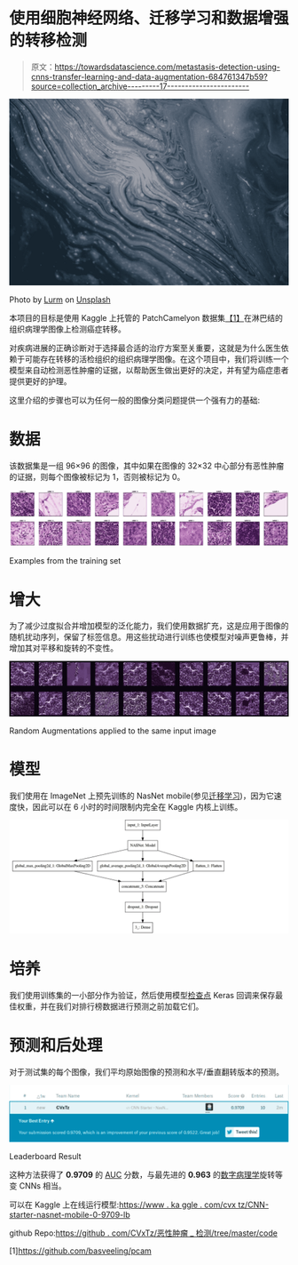 # 使用细胞神经网络、迁移学习和数据增强的转移检测

> 原文：<https://towardsdatascience.com/metastasis-detection-using-cnns-transfer-learning-and-data-augmentation-684761347b59?source=collection_archive---------17----------------------->

![](img/a246d8f143ee129a4d2f807c0cf50a48.png)

Photo by [Lurm](https://unsplash.com/photos/REL986jyuX4?utm_source=unsplash&utm_medium=referral&utm_content=creditCopyText) on [Unsplash](https://unsplash.com/search/photos/cells?utm_source=unsplash&utm_medium=referral&utm_content=creditCopyText)

本项目的目标是使用 Kaggle 上托管的 PatchCamelyon 数据集[【1】](https://github.com/basveeling/pcam)在淋巴结的组织病理学图像上检测癌症转移。

对疾病进展的正确诊断对于选择最合适的治疗方案至关重要，这就是为什么医生依赖于可能存在转移的活检组织的组织病理学图像。在这个项目中，我们将训练一个模型来自动检测恶性肿瘤的证据，以帮助医生做出更好的决定，并有望为癌症患者提供更好的护理。

这里介绍的步骤也可以为任何一般的图像分类问题提供一个强有力的基础:

# 数据

该数据集是一组 96×96 的图像，其中如果在图像的 32×32 中心部分有恶性肿瘤的证据，则每个图像被标记为 1，否则被标记为 0。

![](img/99fece2f76ffe07422afa2c9242d360d.png)

Examples from the training set

# 增大

为了减少过度拟合并增加模型的泛化能力，我们使用数据扩充，这是应用于图像的随机扰动序列，保留了标签信息。用这些扰动进行训练也使模型对噪声更鲁棒，并增加其对平移和旋转的不变性。

![](img/1502d0a37b9ce623184a9ead5aea4215.png)

Random Augmentations applied to the same input image

# 模型

我们使用在 ImageNet 上预先训练的 NasNet mobile(参见[迁移学习](https://en.wikipedia.org/wiki/Transfer_learning))，因为它速度快，因此可以在 6 小时的时间限制内完全在 Kaggle 内核上训练。

![](img/61846688c5eda52799ae4d1656ae2223.png)

# 培养

我们使用训练集的一小部分作为验证，然后使用模型[检查点](https://keras.io/callbacks/#modelcheckpoint) Keras 回调来保存最佳权重，并在我们对排行榜数据进行预测之前加载它们。

# 预测和后处理

对于测试集的每个图像，我们平均原始图像的预测和水平/垂直翻转版本的预测。

![](img/2fa7c4137e40e49ab9ab2897bec0cdb9.png)

Leaderboard Result

这种方法获得了 **0.9709** 的 [AUC](https://en.wikipedia.org/wiki/Receiver_operating_characteristic) 分数，与最先进的 **0.963** 的[数字病理学](https://arxiv.org/abs/1806.03962)旋转等变 CNNs 相当。

可以在 Kaggle 上在线运行模型:[https://www . ka ggle . com/cvx tz/CNN-starter-nasnet-mobile-0-9709-lb](https://www.kaggle.com/CVxTz/cnn-starter-nasnet-mobile-0-9709-lb)

github Repo:[https://github . com/CVxTz/恶性肿瘤 _ 检测/tree/master/code](https://github.com/CVxTz/malignancy_detection/tree/master/code)

[1]https://github.com/basveeling/pcam